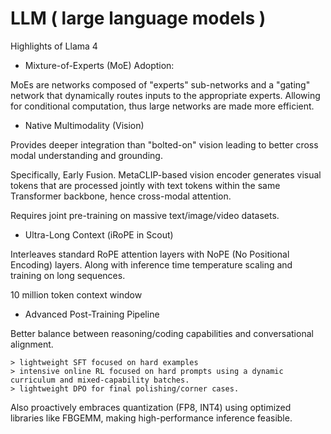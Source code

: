 # LLM ( large language models )


Highlights of Llama 4

- Mixture-of-Experts (MoE) Adoption:

MoEs are networks composed of "experts" sub-networks and a "gating" network that dynamically routes inputs to the appropriate experts. Allowing for conditional computation, thus large networks are made more efficient.

- Native Multimodality (Vision)

Provides deeper integration than "bolted-on" vision leading to better cross modal understanding and grounding.

Specifically, Early Fusion. MetaCLIP-based vision encoder generates visual tokens that are processed jointly with text tokens within the same Transformer backbone, hence cross-modal attention.

Requires joint pre-training on massive text/image/video datasets.

- Ultra-Long Context (iRoPE in Scout)

Interleaves standard RoPE attention layers with NoPE (No Positional Encoding) layers. Along with inference time temperature scaling and training on long sequences.

10 million token context window

- Advanced Post-Training Pipeline

Better balance between reasoning/coding capabilities and conversational alignment.

	> lightweight SFT focused on hard examples
	> intensive online RL focused on hard prompts using a dynamic curriculum and mixed-capability batches.
	> lightweight DPO for final polishing/corner cases. 

Also proactively embraces quantization (FP8, INT4) using optimized libraries like FBGEMM, making high-performance inference feasible.


